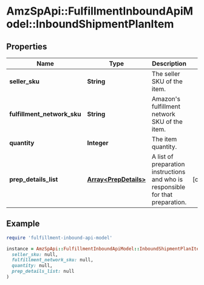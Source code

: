 # AmzSpApi::FulfillmentInboundApiModel::InboundShipmentPlanItem

## Properties

| Name | Type | Description | Notes |
| ---- | ---- | ----------- | ----- |
| **seller_sku** | **String** | The seller SKU of the item. |  |
| **fulfillment_network_sku** | **String** | Amazon&#39;s fulfillment network SKU of the item. |  |
| **quantity** | **Integer** | The item quantity. |  |
| **prep_details_list** | [**Array&lt;PrepDetails&gt;**](PrepDetails.md) | A list of preparation instructions and who is responsible for that preparation. | [optional] |

## Example

```ruby
require 'fulfillment-inbound-api-model'

instance = AmzSpApi::FulfillmentInboundApiModel::InboundShipmentPlanItem.new(
  seller_sku: null,
  fulfillment_network_sku: null,
  quantity: null,
  prep_details_list: null
)
```

